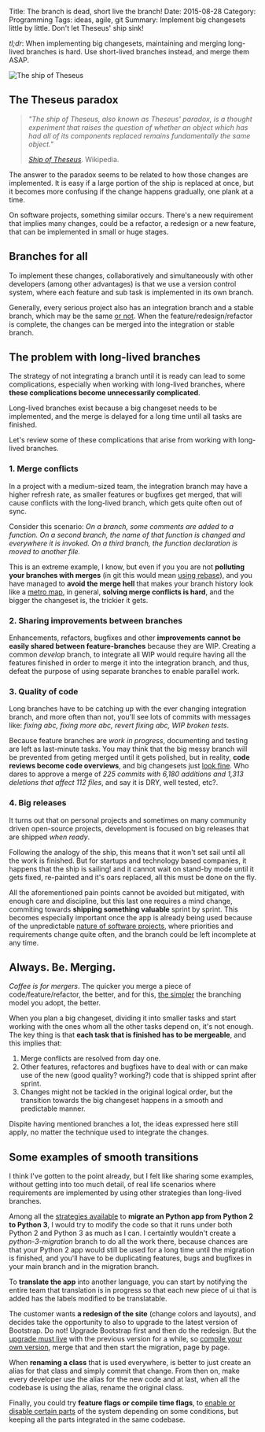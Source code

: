 Title: The branch is dead, short live the branch!
Date: 2015-08-28
Category: Programming
Tags: ideas, agile, git
Summary: Implement big changesets little by little. Don't let Theseus' ship sink!

*tl;dr*: When implementing big changesets, maintaining and merging long-lived
branches is hard. Use short-lived branches instead, and merge them ASAP.

![The ship of Theseus](/images/ship.jpg)


## The Theseus paradox

> *"The ship of Theseus, also known as Theseus' paradox, is a thought experiment
> that raises the question of whether an object which has had all of its 
> components replaced remains fundamentally the same object."*
>
> <cite>[Ship of Theseus][1]</cite>. Wikipedia.

The answer to the paradox seems to be related to how those changes are
implemented. It is easy if a large portion of the ship is replaced at once, but
it becomes more confusing if the change happens gradually, one plank at a time.

On software projects, something similar occurs. There's a new requirement that
implies many changes, could be a refactor, a redesign or a new feature, that
can be implemented in small or huge stages.


## Branches for all

To implement these changes, collaboratively and simultaneously with other
developers (among other advantages) is that we use a version control system,
where each feature and sub task is implemented in its own branch.

Generally, every serious project also has an integration branch and a stable
branch, which may be the same [or not][4]. When the feature/redesign/refactor is
complete, the changes can be merged into the integration or stable branch.


## The problem with long-lived branches

The strategy of not integrating a branch until it is ready can lead to some
complications, especially when working with long-lived branches, where **these
complications become unnecessarily complicated**.

Long-lived branches exist because a big changeset needs to be implemented, and
the merge is delayed for a long time until all tasks are finished.

Let's review some of these complications that arise from working with
long-lived branches.


### 1. Merge conflicts

In a project with a medium-sized team, the integration branch may have a higher
refresh rate, as smaller features or bugfixes get merged, that will cause
conflicts with the long-lived branch, which gets quite often out of sync.

Consider this scenario: *On a branch, some comments are added to a function.
On a second branch, the name of that function is changed and everywhere it is
invoked. On a third branch, the function declaration is moved to another file.*

This is an extreme example, I know, but even if you you are not **polluting your
branches with merges** (in git this would mean [using rebase][5]), and you have
managed to **avoid the merge hell** that makes your branch history look like a
[metro map][3], in general, **solving merge conflicts is hard**, and the bigger
the changeset is, the trickier it gets.


### 2. Sharing improvements between branches

Enhancements, refactors, bugfixes and other **improvements cannot be easily
shared between feature-branches** because they are WIP. Creating a common
*develop* branch, to integrate all WIP would require having all the features
finished in order to merge it into the integration branch, and thus, defeat the
purpose of using separate branches to enable parallel work.


### 3. Quality of code

Long branches have to be catching up with the ever changing integration branch,
and more often than not, you'll see lots of commits with messages like: *fixing
abc, fixing more abc, revert fixing abc, WIP broken tests*.

Because feature branches are *work in progress*, documenting and testing are
left as last-minute tasks. You may think that the big messy branch will be
prevented from geting merged until it gets polished, but in reality, **code
reviews become code overviews**, and big changesets just [look fine][2]. Who
dares to approve a merge of *225 commits with 6,180 additions and 1,313
deletions that affect 112 files*, and say it is DRY, well tested, etc?.


### 4. Big releases

It turns out that on personal projects and sometimes on many community driven
open-source projects, development is focused on big releases that are shipped
*when ready*. 

Following the analogy of the ship, this means that it won't set sail until all
the work is finished. But for startups and technology based companies, it
happens that the ship is sailing! and it cannot wait on stand-by mode until it
gets fixed, re-painted and it's oars replaced, all this must be done on the fly.

All the aforementioned pain points cannot be avoided but mitigated, with enough
care and discipline, but this last one requires a mind change, commiting towards
**shipping something valuable** sprint by sprint. This becomes especially
important once the app is already being used because of the unpredictable
[nature of software projects][8], where priorities and requirements change quite
often, and the branch could be left incomplete at any time.


## Always. Be. Merging. 

*Coffee is for mergers*. The quicker you merge a piece of code/feature/refactor,
the better, and for this, [the simpler][6] the branching model you adopt, the
better.

When you plan a big changeset, dividing it into smaller tasks and start working
with the ones whom all the other tasks depend on, it's not enough. The key
thing is that **each task that is finished has to be mergeable**, and this
implies that:

1. Merge conflicts are resolved from day one.
2. Other features, refactores and bugfixes have to deal with or can make use of
   the new (good quality? working?) code that is shipped sprint after sprint.
3. Changes might not be tackled in the original logical order, but the
   transition towards the big changeset happens in a smooth and predictable
   manner.

Dispite having mentioned branches a lot, the ideas expressed here still apply,
no matter the technique used to integrate the changes.


## Some examples of smooth transitions

I think I've gotten to the point already, but I felt like sharing some examples,
without getting into too much detail, of real life scenarios where requirements
are implemented by using other strategies than long-lived branches.

Among all the [strategies available][7] to **migrate an Python app from Python 2
to Python 3**, I would try to modify the code so that it runs under both Python
2 and Python 3  as much as I can. I certaintly wouldn't create a
*python-3-migration* branch to do all the work there, because chances are that
your Python 2 app would still be used for a long time until the migration is
finished, and you'll have to be duplicating features, bugs and bugfixes in your
main branch and in the migration branch.

To **translate the app** into another language, you can start by notifying the
entire team that translation is in progress so that each new piece of ui that is
added has the labels modified to be translatable.

The customer wants **a redesign of the site** (change colors and layouts), and
decides take the opportunity to also to upgrade to the latest version of
Bootstrap. Do not! Upgrade Bootstrap first and then do the redesign. But the
[upgrade must live][9] with the previous version for a while, so [compile your
own version][10], merge that and then start the migration, page by page.

When **renaming a class** that is used everywhere, is better to just create an
alias for that class and simply commit that change. From then on, make every
developer use the alias for the new code and at last, when all the codebase is
using the alias, rename the original class.

Finally, you could try **feature flags or compile time flags**, to [enable or
disable certain parts][11] of the system depending on some conditions, but
keeping all the parts integrated in the same codebase.


[1]: https://en.wikipedia.org/wiki/Ship_of_Theseus "Ship of Theseus"
[2]: https://twitter.com/iamdevloper/status/397664295875805184 "Code reviews"
[3]: http://www.tugberkugurlu.com/archive/resistance-against-london-tube-map-commit-history-a-k-a--git-merge-hell "Merge Hell"
[4]: http://nvie.com/posts/a-successful-git-branching-model/ "Git Flow"
[5]: https://www.atlassian.com/git/tutorials/merging-vs-rebasing/workflow-walkthrough "Merging vs Rebasing"
[6]: http://scottchacon.com/2011/08/31/github-flow.html "Github Flow"
[7]: http://python3porting.com/strategies.html "Migration strategies"
[8]: http://projectcartoon.com/cartoon/1 "How Projects Really Work"
[9]: http://slides.com/pamelafox/when-bootstrap-attacks "When bootstrap attacks"
[10]: http://ruby.bvision.com/blog/please-stop-embedding-bootstrap-classes-in-your-html "Please stop embedding Bootstrap classes in your HTML!"
[11]: http://blog.travis-ci.com/2014-03-04-use-feature-flags-to-ship-changes-with-confidence/ "Using Feature Flags to Ship Changes with Confidence"
